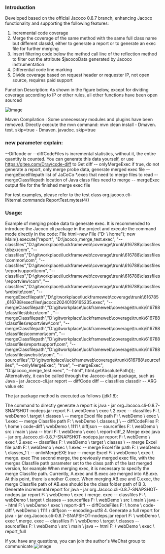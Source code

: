 ### Introduction

Developed based on the official Jacoco 0.8.7 branch, enhancing Jacoco functionality and supporting the following features:
1. Incremental code coverage
2. Merge the coverage of the same method with the same full class name but different classId, either to generate a report or to generate an exec file for further merging
3. Insert filtering code below the method call line of the reflection method to filter out the attribute $jacocoData generated by Jacoco instrumentation
4. Differential code line marking
5. Divide coverage based on request header or requester IP, not open source, requires paid support

Function Description: As shown in the figure below, except for dividing coverage according to IP or other rules, all other functions have been open sourced 

![image](https://github.com/user-attachments/assets/efaf3c5f-7196-493d-9f58-23222a4736e1)

Maven Compilation : Some unnecessary modules and plugins have been removed. Directly execute the mvn command: mvn clean install - Dmaven. test. skip=true - Dmaven. javadoc. skip=true

### new parameter explain:

--Diffcode or --diffCodeFiles  is incremental statistics, without it, the entire quantity is counted.
            You can generate this data yourself, or use https://gitee.com/Dray/code-diff to Get diff 
-- onlyMergeExec  if true, do not generate a report, only merge probe data, generate merged exec file 
-- mergeExcelfilepath  list of JaCoCo *.exec that need to merge files to read
-- mergeClassfilepath  location of Java class files need to merge
-- mergeExec output  file for the finished merge exec file
  
For test examples, please refer to the test class org.jacoco.cli-INternal.commands ReportTest.mytest4()

### Usage:

Example of merging probe data to generate exec. It is recommended to introduce the Jacoco cli package in the project and execute the command mode directly in the code:
File html=new File ("D: \ home"); 
new Main().execute("report", "D:\jacoco_merge_test.exec", "--classfiles","D:\gitworkplace\luckframeweb\coverage\trunk\616788\classfiles\bbzx\com", "--classfiles","D:\gitworkplace\luckframeweb\coverage\trunk\616788\classfiles\common\com", "--classfiles","D:\gitworkplace\luckframeweb\coverage\trunk\616788\classfiles\reportsupport\com", "--classfiles","D:\gitworkplace\luckframeweb\coverage\trunk\616788\classfiles\reportview\com", "--classfiles","D:\gitworkplace\luckframeweb\coverage\trunk\616788\classfiles\website\com", "--mergeExecfilepath","D:\gitworkplace\luckframeweb\coverage\trunk\616785_616788\execfiles\jacoco20240109165235.exec", "--mergeClassfilepath","D:\gitworkplace\luckframeweb\coverage\trunk\616788\classfiles\bbzx\com" , "--mergeClassfilepath","D:\gitworkplace\luckframeweb\coverage\trunk\616788\classfiles\reportview\com", "--mergeClassfilepath","D:\gitworkplace\luckframeweb\coverage\trunk\616788\classfiles\common\com", "--mergeClassfilepath","D:\gitworkplace\luckframeweb\coverage\trunk\616788\classfiles\reportsupport\com", "--mergeClassfilepath","D:\gitworkplace\luckframeweb\coverage\trunk\616788\classfiles\website\com", "--sourcefiles","D:\gitworkplace\luckframeweb\coverage\trunk\616788\sourcefiles", "--onlyMergeExec", "true", "--mergeExec", "D:\jacoco_merge_test.exec", "--html", html.getAbsolutePath());  Alternatively, it can be called through the Jacoco-cli.jar package, such as Java - jar Jacoco-cli.jar report -- diffCode diff -- classfiles classdir -- ARG value etc

The jar package method is executed as follows (jdk1.8):

The command to directly generate a report is java - jar org.Jacoco.cli-0.8.7-SNAPSHOT-nodeps.jar report F: \ webDemo \ exec \ 2.exec -- classfiles F: \ webDemo \ target \ classes \ -- merge Excel file path F: \ webDemo \ exec \ 1.exec -- merge Classfile path F: \ webDemo \ classes_1 \ -- diffCodeFiles F: \ home \ code-diff \ webDemo \ 1111 \ diffjson -- sourcefiles F: \ webDemo \ src \ main \ java -- html F: \ webDemo \ exec \ report-diff_2
Merge exec java - jar org.Jacoco.cli-0.8.7-SNAPSHOT-nodeps.jar report F: \ webDemo \ exec \ 2.exec -- classfiles F: \ webDemo \ target \ classes \ -- merge Excel file path F: \ webDemo \ exec \ 1.exec -- merge Excel file path F: \ webDemo \ classes_1 \ -- onlinMergeEXE true -- merge Excel F: \ webDemo \ exec \ merge. exec
The second merge, the previously merged exec file, with the merges Classfile path parameter set to the class path of the last merged version, for example
When merging exec, it is necessary to specify the merge Classfile path. Currently, A.exec and B.exec are merged into AB.exe. At this point, there is another C.exec. When merging AB.exe and C.exec, the merge Classfile path of AB.exe should be the class folder path of B
3. Generate incremental report for java - jar org.Jacoco.cli-0.8.7-SNAPSHOT-nodeps.jar report F: \ webDemo \ exec \ merge. exec -- classfiles F: \ webDemo \ target \ classes -- sourcefiles F: \ webDemo \ src \ main \ java -- html F: \ webDemo \ exec \ report-diff -- diffCodeFiles F: \ home \ code-diff \ webDemo \ 1111 \ diffjson -- encoding=utf8
4. Generate a full report for java - jar org.Jacoco.cli-0.8.7-SNAPSHOT-nodeps.jar report F: \ webDemo \ exec \ merge. exec -- classfiles F: \ webDemo \ target \ classes -- sourcefiles F: \ webDemo \ src \ main \ java -- html F: \ webDemo \ exec \ report_full

If you have any questions, you can join the author's WeChat group to communicate
![image](https://github.com/user-attachments/assets/a02c5b59-0999-45ef-b0b5-754dfabdb472)

